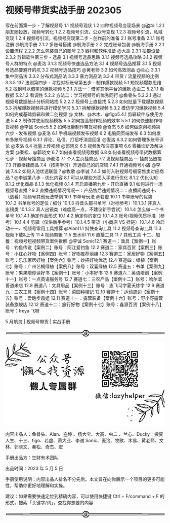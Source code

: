 # 视频号带货实战手册 202305

写在前面第一步 - 了解视频号 1.1 视频号现状 1.2 四种视频号变现场景 @盗坤 1.2.1 朋友圈投放，视频号转化 1.2.2 视频号引流，公众号变现 1.2.3 视频号引流，私域变现 1.2.4 视频号引流，视频号变现第二步 - 创作前的准备 2.1 账号准备 2.1.1 账号注册 @航海手册 2.1.2 多账号搭建 @航海手册 2.2 完成账号包装 @航海手册 2.2.1 设置流程 2.2.2 怎么包装自己的账号 2.3 器材和软件准备 @大高 2.3.1 拍摄设备 2.3.2 剪辑软件第三步 - 选品 3.1 视频号选品思路 3.1.1 视频号选品攻略 3.1.2 视频号人群的特点 @麦洛 3.1.3 视频号快速选品方法 3.1.4 视频号选品推荐 3.1.5 视频号选品要避开的坑 3.2 视频号选品技巧 @黄老师 3.3 如何高效测品 @兰心 3.3.1 集中测品法 3.3.2 分布式测品法 3.3.3 暴力测品法 3.3.4 带货 / 流量视频的比例 3.3.5 137 法则第四步 - 寻找对标账号第五步 - 制作爆款视频 5.1 短视频爆款思维 5.2 找到可以借鉴的爆款视频 5.2.1 方法一：借鉴其他平台的爆款 @虫二 5.2.1.1 看数据 5.2.1.2 看调性 5.2.2 方法二：学习视频号的优秀同行 @鱼骨头 5.2.2.1 通过视频号数据统计分析网站找 5.2.2.2 视频号上直接找 5.2.3 如何批量下载爆款视频 5.3 拆解爆款视频并进行模仿学习 5.3.1 拆解爆款视频 5.3.2 模仿学习爆款视频 5.4 如何完成基础剪辑和做二创视频 @ 文林、@木木、@figo5.4.1 剪辑软件与使用方法 5.4.2 制作并使用视频模板 5.5 如何提高制作视频的效率 5.5.1 如何快速制作带货视频 @李诚 Sonic5.5.2 如何批量制作带货视频 @奇杰 5.6 如何做原创视频第六步 - 发布视频 @麦洛 6.1 手机端视频发布视频 6.2 电脑网页端发布 6.3 如何发布多账号视频 6.3.1 评论、私信、打招呼消息回复 @麦洛 6.3.2 如何管理多账号评论 @麦洛 6.4 批量上传视频 @郭晓文 6.5 视频发布注意事项 6.6 零播诊断及解决方案 @秦松、@郭晓文 6.7 如何查看视频号数据 6.8 如何查看视频号带货数据第七步 - 视频号挂商品 @麦洛 7.1 个人主页挂商品 7.2 发视频挂商品 — 挂商品链接 7.3 开直播挂商品 7.4（按需学习）开通自己的的店铺 7.4.1 开通视频号小店 @李诚 7.4.2 如何入池优选联盟？@牧歌 @李诚 7.4.3 如何入驻视频号橱窗售卖对应商品？@李诚第八步 - 优化内容 8.1 可以从哪些方面入手进行优化 8.1.2 优化认知 8.1.2 优化商品 8.1.3 优化视频 8.1.4 开启直播第九步 - 开启直播 9.1 如何进行一场视频号直播？9.2 直播违规情况情况一：产品售后违规情况二：直播间违规十、（选看）视频号其他玩法举例 10.1 书单号玩法 @若虚 10.1.1 书单账号的优势 10.1.2 书单账号的定位 / 细分 10.1.3 抖音头部书单号（对标参考）10.1.3.1 非真人出镜类 10.1.3.2 真人出镜类（难度高一点，不建议新手尝试）10.1.4 怎么做一个书单号 10.1.4.1 确定作品形式 10.1.4.2 确定你的定位 10.1.4.3 账号/视频优质标准（参考）10.1.4.4 剪辑（仅供新手参考）10.1.4.5 带货（小商店 VS 挂链）10.1.4.6 冷启动十一、视频号常用工具推荐 @Alan11.1 抖快查询工具 11.2 视频号查询工具 11.3 视频下载&上传 11.4 视频剪辑 11.5 去水印 11.6 直播工具 11.7 其他工具 十二、加餐：视频号短视频带货案例拆解 @李诚 Sonic12.1 赛道一：渔具【案例一】账号：钓鱼传说【案例二】账号：阿江爱钓鱼 12.2 赛道二：家具百货【案例三】账号：小红心好物【案例四】账号：好物推荐丽姐 12.3 赛道三：家居好物【案例五】账号：乐乐家居好物【案例六】账号：妙招好物优选 12.4 赛道四：绿植【案例七】账号：广州艺桐绿植【案例八】账号：双喜绿植 12.5 赛道五：书单【案例九】账号：果果陪你读好书【案例十】账号：小本好书 12.6 赛道六：英语培训【案例十一】账号：一点英语服务号 12.7 赛道七：三农产品【案例十二】账号：哈尔滨善道米店 12.8 赛道八：文具用品【案例十三】账号：志飞习字夏天练字 12.9 赛道九：三农工具【案例十四】账号：菜园种植记 12.10 赛道十：运动周边【案例十五】账号：爱跑步霞姐 12.11 赛道十一：露营装备【案例十六】账号：野小野露营装备旗舰店 12.12 赛道十二：旅行好物【案例十七】账号：鑫源百货【案例十八】账号：freya 飞呀

5 月航海 | 视频号带货 | 实战手册

![](img/065b863df8465cd08117f5f6dfa45b70.png)

![](img/63bed242011514271e10d8beee809070.png)

内容出品人：鱼骨头、Alan、盗坤 、杨大宝、大高、虫二 、兰心、Ducky｜投资人生、十三、figo、若虚、萧大业、李诚 Sonic、麦洛、牧歌、木易、黄老师、文林、郭晓文、秦松、奇杰、宏

手册出品方：生财有术团队

出品时间：2023 年 5 月 5 日

手册使用说明：内容出品人排名不分先后。本文旨在向你展示一个项目的更多可能性，帮助你更好地理解和实操。

建议：如果需要快速定位到精确内容，可以使用快捷键 Ctrl + F/command + F 的形式，搜索「关键字/词」，查找你想要的内容

![](img/a6056d9f67d8e3a8c71efe40e7da1d5d.png)